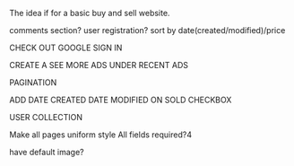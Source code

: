 The idea if for a basic buy and sell website.




comments section?
user registration?
sort by date(created/modified)/price

CHECK OUT GOOGLE SIGN IN

CREATE A SEE MORE ADS UNDER RECENT ADS

PAGINATION

ADD DATE CREATED
DATE MODIFIED ON
SOLD CHECKBOX

USER COLLECTION

Make all pages uniform style
All fields required?4

have default image?